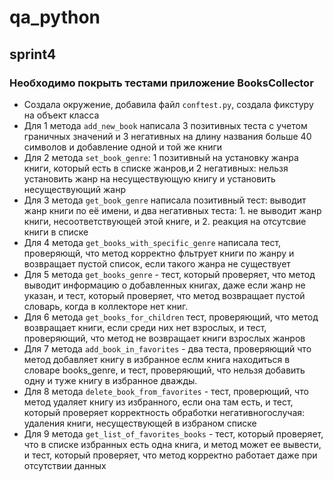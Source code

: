 # qa_python

## sprint4

### Необходимо покрыть тестами приложение BooksCollector

- Создала окружение, добавила файл `cоnftest.py`, создала фикстуру на объект класса
- Для 1 метода `add_new_book` написала 3 позитивных теста с учетом граничных значений и 3 негативных на длину названия больше 40 символов и добавление одной и той же книги
- Для 2 метода `set_book_genre`: 1 позитивный на установку жанра книги, который есть в списке жанров,и 2 негативных: нельзя установить жанр на несуществующую книгу и установить несуществующий жанр
- Для 3 метода `get_book_genre` написала позитивный тест: выводит жанр книги по её имени, и два негативных теста: 1. не выводит жанр книги, несоответствующей этой книге, и 2. реакция на отсутсвие книги в списке
- Для 4 метода `get_books_with_specific_genre` написала тест, проверяющй, что метод корректно фльтрует книги по жанру и возвращает пустой список, если такого жанра не существует
- Для 5 метода `get_books_genre` - тест, который проверяет, что метод выводит информацию о добавленных книгах, даже если жанр не указан, и тест, который проверяет, что метод возвращает пустой словарь, когда в коллекторе нет книг.
- Для 6 метода `get_books_for_children` тест, проверяющий, что метод возвращает книги, если среди них нет взрослых, и тест, проверяющий, что метод не возвращает книги взрослых жанров
- Для 7 метода `add_book_in_favorites` - два теста, проверяющий что метод добавляет книгу в избранное еслм книга находиться в словаре books_genre, и тест, проверяющий, что нельзя добавить одну и туже книгу в избранное дважды.
- Для 8 метода `delete_book_from_favorites` - тест, проверющий, что метод удаляет книгу из избранного, если она там есть, и тест, который проверяет корректность обработки негативногослучая: удаления книги, несуществующей в избраном списке
- Для 9 метода `get_list_of_favorites_books` - тест, который проверяет, что в списке избранных есть одна книга, и метод может ее вывести, и тест, который проверяет, что метод корректно работает даже при отсутствии данных